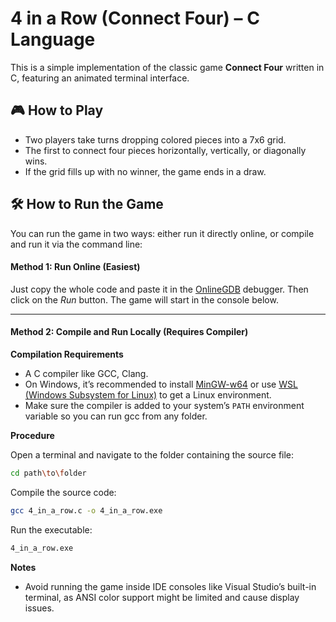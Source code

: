 # 4 in a Row (Connect Four) – C Language
This is a simple implementation of the classic game **Connect Four** written in C, featuring an animated terminal interface.

## 🎮 How to Play
- Two players take turns dropping colored pieces into a 7x6 grid.
- The first to connect four pieces horizontally, vertically, or diagonally wins.
- If the grid fills up with no winner, the game ends in a draw.

## 🛠️ How to Run the Game
You can run the game in two ways: either run it directly online, or compile and run it via the command line:
#### Method 1: Run Online (Easiest)
Just copy the whole code and paste it in the [OnlineGDB](https://www.onlinegdb.com/) debugger. Then click on the *Run* button. The game will start in the console below.

---

#### Method 2: Compile and Run Locally (Requires Compiler)
**Compilation Requirements**
- A C compiler like GCC, Clang.
- On Windows, it’s recommended to install [MinGW-w64](https://www.mingw-w64.org/) or use [WSL (Windows Subsystem for Linux)](https://learn.microsoft.com/en-us/windows/wsl/install) to get a Linux environment.
- Make sure the compiler is added to your system’s `PATH` environment variable so you can run gcc from any folder.

**Procedure**

Open a terminal and navigate to the folder containing the source file:
```bash
cd path\to\folder
```
Compile the source code:
```bash
gcc 4_in_a_row.c -o 4_in_a_row.exe
```
Run the executable:
```bash
4_in_a_row.exe
```
**Notes**
- Avoid running the game inside IDE consoles like Visual Studio’s built-in terminal, as ANSI color support might be limited and cause display issues.

